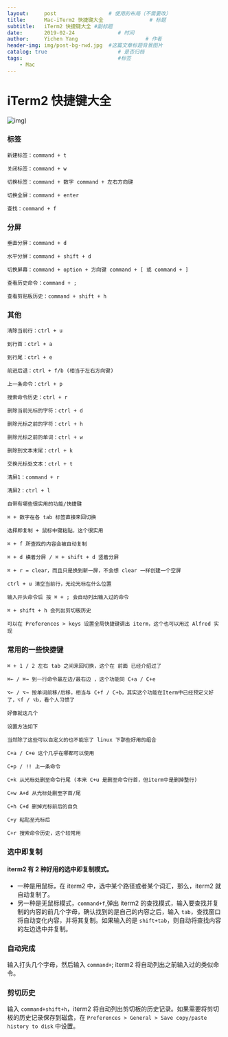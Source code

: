 ```yaml
---
layout:     post                 # 使用的布局（不需要改）
title:      Mac-iTerm2 快捷键大全               # 标题 
subtitle:   iTerm2 快捷键大全 #副标题
date:       2019-02-24              # 时间
author:     Yichen Yang                      # 作者
header-img: img/post-bg-rwd.jpg  #这篇文章标题背景图片
catalog: true                       # 是否归档
tags:                               #标签
    - Mac
---
```

# iTerm2 快捷键大全
    
  </header>


<div class="entry-content"><p><img src="http://ww3.sinaimg.cn/mw690/78f9859egw1et95qq4cg8j20kt073aaq.jpg" alt="img" />)</p>

<!--More-->


<h3>标签</h3>

<pre><code>新建标签：command + t

关闭标签：command + w

切换标签：command + 数字 command + 左右方向键

切换全屏：command + enter

查找：command + f
</code></pre>

<h3>分屏</h3>

<pre><code>垂直分屏：command + d

水平分屏：command + shift + d

切换屏幕：command + option + 方向键 command + [ 或 command + ]

查看历史命令：command + ;

查看剪贴板历史：command + shift + h
</code></pre>

<h3>其他</h3>

<pre><code>清除当前行：ctrl + u

到行首：ctrl + a

到行尾：ctrl + e

前进后退：ctrl + f/b (相当于左右方向键)

上一条命令：ctrl + p

搜索命令历史：ctrl + r

删除当前光标的字符：ctrl + d

删除光标之前的字符：ctrl + h

删除光标之前的单词：ctrl + w

删除到文本末尾：ctrl + k

交换光标处文本：ctrl + t

清屏1：command + r

清屏2：ctrl + l

自带有哪些很实用的功能/快捷键

⌘ + 数字在各 tab 标签直接来回切换

选择即复制 + 鼠标中键粘贴，这个很实用

⌘ + f 所查找的内容会被自动复制

⌘ + d 横着分屏 / ⌘ + shift + d 竖着分屏

⌘ + r = clear，而且只是换到新一屏，不会想 clear 一样创建一个空屏

ctrl + u 清空当前行，无论光标在什么位置

输入开头命令后 按 ⌘ + ; 会自动列出输入过的命令

⌘ + shift + h 会列出剪切板历史

可以在 Preferences &gt; keys 设置全局快捷键调出 iterm，这个也可以用过 Alfred 实现
</code></pre>

<h3>常用的一些快捷键</h3>

<pre><code>⌘ + 1 / 2 左右 tab 之间来回切换，这个在 前面 已经介绍过了

⌘← / ⌘→ 到一行命令最左边/最右边 ，这个功能同 C+a / C+e

⌥← / ⌥→ 按单词前移/后移，相当与 C+f / C+b，其实这个功能在Iterm中已经预定义好了，⌥f / ⌥b，看个人习惯了

好像就这几个

设置方法如下

当然除了这些可以自定义的也不能忘了 linux 下那些好用的组合

C+a / C+e 这个几乎在哪都可以使用

C+p / !! 上一条命令

C+k 从光标处删至命令行尾 (本来 C+u 是删至命令行首，但iterm中是删掉整行)

C+w A+d 从光标处删至字首/尾

C+h C+d 删掉光标前后的自负

C+y 粘贴至光标后

C+r 搜索命令历史，这个较常用
</code></pre>

<h3>选中即复制</h3>

<h4>iterm2 有 2 种好用的选中即复制模式。</h4>

<ul>
<li>一种是用鼠标，在 iterm2 中，选中某个路径或者某个词汇，那么，iterm2 就自动复制了。
　　</li>
<li>另一种是无鼠标模式，<code>command+f</code>,弹出 iterm2 的查找模式，输入要查找并复制的内容的前几个字母，确认找到的是自己的内容之后，输入 <code>tab</code>，查找窗口将自动变化内容，并将其复制。如果输入的是 <code>shift+tab</code>，则自动将查找内容的左边选中并复制。</li>
</ul>


<h3>自动完成</h3>

<p>输入打头几个字母，然后输入 <code>command+</code>; iterm2 将自动列出之前输入过的类似命令。
　　</p>

<h3>剪切历史</h3>

<p>输入 <code>command+shift+h</code>，iterm2 将自动列出剪切板的历史记录。如果需要将剪切板的历史记录保存到磁盘，在 <code>Preferences &gt; General &gt; Save copy/paste history to disk</code> 中设置。</p>
</div>


  <footer>
    <p class="meta">
      
  



